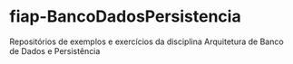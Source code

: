 # fiap-BancoDadosPersistencia
Repositórios de exemplos e exercícios da disciplina Arquitetura de Banco de Dados e Persistência
